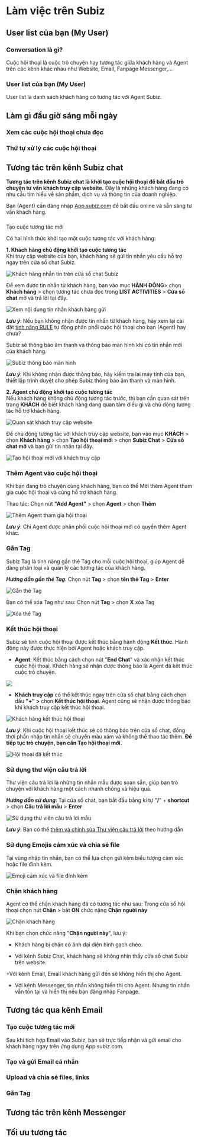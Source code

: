 # Làm việc trên Subiz

## User list của bạn \(My User\)

###  Conversation là gì?

Cuộc hội thoại là cuộc trò chuyện hay tương tác giữa khách hàng và Agent trên các kênh khác nhau như Website, Email, Fanpage Messenger,...



###  User list của bạn \(My User\)

User list là danh sách khách hàng có tương tác với Agent Subiz.

##  Làm gì đầu giờ sáng mỗi ngày

###  Xem các cuộc hội thoại chưa đọc

###  Thứ tự xử lý các cuộc hội thoại

## Tương tác trên kênh Subiz chat

**Tương tác trên kênh Subiz chat là khởi tạo cuộc hội thoại để bắt đầu trò chuyện tư vấn khách truy cập website.** Đây là những khách hàng đang có nhu cầu tìm hiểu về sản phẩm, dịch vụ và thông tin của doanh nghiệp.

Bạn \(Agent\) cần đăng nhập [App.subiz.com](https://app.subiz.com) để bắt đầu online và sẵn sàng  tư vấn khách hàng.

###  Tạo cuộc tương tác mới 

Có hai hình thức khởi tạo một cuộc tương tác với khách hàng:  
  
**1. Khách hàng chủ động khởi tạo cuộc tương tác**  
Khi truy cập website của bạn, khách hàng sẽ gửi tin nhắn yêu cầu hỗ trợ ngay trên cửa sổ chat Subiz.

![Kh&#xE1;ch h&#xE0;ng nh&#x1EAF;n tin tr&#xEA;n c&#x1EED;a s&#x1ED5; chat Subiz](../.gitbook/assets/cua-so-chat-tren-website.jpg)

Để xem được tin nhắn từ khách hàng, bạn vào mục **HÀNH ĐỘNG**&gt; chọn **Khách hàng** &gt; chọn tương tác chưa đọc trong **LIST ACTIVITIES** &gt; **Cửa sổ chat** mở và trả lời tại đây.

![Xem n&#x1ED9;i dung tin nh&#x1EAF;n kh&#xE1;ch h&#xE0;ng g&#x1EED;i](../.gitbook/assets/chat-1.jpg)

 _**Lưu ý**_: Nếu bạn không nhận được tin nhắn từ khách hàng, hãy xem lại cài đặt [tính năng RULE](https://docv4.subiz.com/tao-rule-moi/) tự động phân phối cuộc hội thoại cho bạn \(Agent\) hay chưa?

Subiz sẽ thông báo âm thanh và thông báo màn hình khi có tin nhắn mới của khách hàng.

![Subiz th&#xF4;ng b&#xE1;o m&#xE0;n h&#xEC;nh](https://docv4.subiz.com/wp-content/uploads/2018/02/thong-bao-tin-nhan-moi.png)

_**Lưu ý**_: Khi không nhận được thông báo, hãy kiểm tra lại máy tính của bạn, thiết lập trình duyệt cho phép Subiz thông báo âm thanh và màn hình.

**2. Agent chủ động khởi tạo cuộc tương tác**  
Nếu khách hàng không chủ động tương tác trước, thì bạn cần quan sát trên trang **KHÁCH** để biết khách hàng đang quan tâm điều gì và chủ động tương tác hỗ trợ khách hàng.

![Quan s&#xE1;t kh&#xE1;ch truy c&#x1EAD;p website](../.gitbook/assets/khach-truy-cap.jpg)

 Để chủ động tương tác với khách truy cập website, bạn vào mục **KHÁCH** &gt; chọn **Khách hàng** &gt; chọn **Tạo hội thoại mới** &gt; chọn **Subiz Chat** &gt; **Cửa sổ chat mở** và bạn gửi tin nhắn tại đây.

![T&#x1EA1;o h&#x1ED9;i tho&#x1EA1;i m&#x1EDB;i v&#x1EDB;i kh&#xE1;ch truy c&#x1EAD;p](../.gitbook/assets/chat-2.jpg)

### Thêm Agent vào cuộc hội thoại 

 Khi bạn đang trò chuyện cùng khách hàng, bạn có thể Mời thêm Agent tham gia cuộc hội thoại và cùng hỗ trợ khách hàng.

Thao tác: Chọn nút  **"Add Agent"**  &gt; chọn **Agent** &gt; chọn **Thêm**

![Th&#xEA;m Agent tham gia h&#x1ED9;i tho&#x1EA1;i](../.gitbook/assets/3.-them-agent.jpg)

 _**Lưu ý**_: Chỉ Agent được phân phối cuộc hội thoại mới có quyền thêm Agent khác.

### Gắn Tag

Subiz Tag là tính năng gắn thẻ Tag cho mỗi cuộc hội thoại, giúp Agent dễ dàng phân loại và quản lý các tương tác của khách hàng.

_**Hướng dẫn gắn thẻ Tag**_: Chọn nút **Tag** &gt; chọn **tên thẻ Tag** &gt; **Enter**

![G&#x1EAF;n th&#x1EBB; Tag](http://docv4.subiz.com/wp-content/uploads/2018/01/Tag.png)

Bạn có thể xóa Tag như sau: Chọn nút **Tag** &gt; chọn **X** xóa Tag

![X&#xF3;a th&#x1EBB; Tag](https://docv4.subiz.com/wp-content/uploads/2018/02/Bieu-tuong-X.png)

### Kết thúc hội thoại

Subiz sẽ tính cuộc hội thoại được kết thúc bằng hành động **Kết thúc**. Hành động này được thực hiện bởi Agent hoặc khách truy cập.

+ **Agent**: Kết thúc bằng cách chọn nút "**End Chat**" và xác nhận kết thúc cuộc hội thoại. Khách hàng sẽ nhận được thông báo là Agent đã kết thúc cuộc trò chuyện.

![](https://docv4.subiz.com/wp-content/uploads/2018/02/end-cuoc-chat.png)

+ **Khách truy cập** có thể kết thúc ngay trên cửa sổ chat bằng cách chọn dấu **"+" &gt;** chọn **Kết thúc hội thoại**. Agent cũng sẽ nhận được thông báo khi khách truy cập kết thúc hội thoại.

![Kh&#xE1;ch h&#xE0;ng k&#x1EBF;t th&#xFA;c h&#x1ED9;i tho&#x1EA1;i](https://docv4.subiz.com/wp-content/uploads/2018/05/Kết-thúc-chat-user.jpg)

_**Lưu ý**_: Khi cuộc hội thoại kết thúc sẽ có thông báo trên cửa sổ chat, đồng thời phần nhập tin nhắn sẽ chuyển màu xám và không thể thao tác thêm. **Để tiếp tục trò chuyện, bạn cần Tạo hội thoại mới.**

![H&#x1ED9;i tho&#x1EA1;i &#x111;&#xE3; k&#x1EBF;t th&#xFA;c](https://docv4.subiz.com/wp-content/uploads/2018/02/ket-qua-end-cuoc-chat.png)

### Sử dụng thư viện câu trả lời 

Thư viện câu trả lời là những tin nhắn mẫu được soạn sẵn, giúp bạn trò chuyện với khách hàng một cách nhanh chóng và hiệu quả.

_**Hướng dẫn sử dụng**_: Tại cửa sổ chat, bạn bắt đầu bằng kí tự "**/**" + **shortcut** &gt; chọn **Câu trả lời mẫu** &gt; **Enter**

![S&#x1EED; d&#x1EE5;ng th&#x1B0; vi&#xEA;n c&#xE2;u tr&#x1EA3; l&#x1EDD;i m&#x1EAB;u](https://docv4.subiz.com/wp-content/uploads/2018/02/example.png)

_**Lưu ý**_: Bạn có thể [thêm và chỉnh sửa Thư viện câu trả lời](https://docv4.subiz.com/thu-vien-cau-tra-loi/) theo hướng dẫn

### Sử dụng Emojis cảm xúc và chia sẻ file

Tại vùng nhập tin nhắn, bạn có thể lựa chọn gửi kèm biểu tượng cảm xúc hoặc file đính kèm.

![Emoji c&#x1EA3;m x&#xFA;c v&#xE0; file &#x111;&#xED;nh k&#xE8;m](http://docv4.subiz.com/wp-content/uploads/2018/01/Icon.png)

### Chặn khách hàng

 Agent có thể chặn khách hàng đã có tương tác như sau: Trong cửa sổ hội thoại  chọn nút **Chặn** &gt; bật **ON** chức năng **Chặn người này**

![Ch&#x1EB7;n kh&#xE1;ch h&#xE0;ng](https://docv4.subiz.com/wp-content/uploads/2018/05/chặn-user-2.jpg)

 Khi bạn chọn chức năng "**Chặn người này**", lưu ý:

+ Khách hàng bị chặn có ảnh đại diện hình gạch chéo.

+ Với kênh Subiz Chat, khách hàng sẽ  không nhìn thấy cửa sổ chat Subiz trên website.

+Với kênh Email, Email khách hàng gửi đến sẽ không hiển thị  cho Agent.

+ Với kênh Messenger, tin nhắn không hiển thị cho Agent. Nhưng tin nhắn vẫn tồn tại và hiển thị nếu bạn đăng nhập Fanpage.

## Tương tác qua kênh Email

###  Tạo cuộc tương tác mới

Sau khi tích hợp Email vào Subiz, bạn sẽ trực tiếp nhận và gửi email cho khách hàng ngay trên ứng dụng App.subiz.com.



###  Tạo và gửi Email cá nhân 

###  Upload và chia sẻ files, links 

### Gắn Tag

## Tương tác trên kênh Messenger

## Tối ưu tương tác



